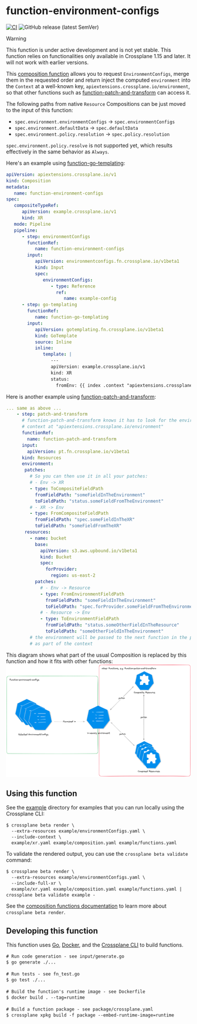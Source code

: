 # function-environment-configs

[![CI](https://github.com/crossplane-contrib/function-environment-configs/actions/workflows/ci.yml/badge.svg)](https://github.com/crossplane-contrib/function-environment-configs/actions/workflows/ci.yml) ![GitHub release (latest SemVer)](https://img.shields.io/github/release/crossplane-contrib/function-environment-configs)

> [!WARNING]
> This function is under active development and is not yet stable.
> This function relies on functionalities only available in Crossplane 1.15 and
> later. It will not work with earlier versions.

This [composition function][docs-functions] allows you to request
`EnvironmentConfigs`, merge them in the requested order and return inject the
computed `environment` into the `Context` at a well-known key,
`apiextensions.crossplane.io/environment`, so that other functions such as
[function-patch-and-transform] can access it.

The following paths from native `Resource` Compositions can be just moved to the
input of this function:
- `spec.environment.environmentConfigs` -> `spec.environmentConfigs`
- `spec.environment.defaultData` -> `spec.defaultData`
- `spec.environment.policy.resolution` -> `spec.policy.resolution`

`spec.environment.policy.resolve` is not supported yet, which results
effectively in the same behavior as `Always`.

Here's an example using [function-go-templating](https://github.com/crossplane-contrib/function-go-templating):

```yaml
apiVersion: apiextensions.crossplane.io/v1
kind: Composition
metadata:
   name: function-environment-configs
spec:
   compositeTypeRef:
      apiVersion: example.crossplane.io/v1
      kind: XR
   mode: Pipeline
   pipeline:
      - step: environmentConfigs
        functionRef:
           name: function-environment-configs
        input:
           apiVersion: environmentconfigs.fn.crossplane.io/v1beta1
           kind: Input
           spec:
              environmentConfigs:
                 - type: Reference
                   ref:
                      name: example-config
      - step: go-templating
        functionRef:
           name: function-go-templating
        input:
           apiVersion: gotemplating.fn.crossplane.io/v1beta1
           kind: GoTemplate
           source: Inline
           inline:
              template: |
                 ---
                 apiVersion: example.crossplane.io/v1
                 kind: XR
                 status:
                   fromEnv: {{ index .context "apiextensions.crossplane.io/environment" "complex" "c" "d" }}
```

Here is another example using [function-patch-and-transform](https://github.com/crossplane-contrib/function-patch-and-transform):

```yaml
... same as above ...
    - step: patch-and-transform
      # function-patch-and-transform knows it has to look for the environment in the
      # context at "apiextensions.crossplane.io/environment"
      functionRef:
        name: function-patch-and-transform
      input:
        apiVersion: pt.fn.crossplane.io/v1beta1
      kind: Resources
      environment:
       patches:
         # So you can then use it in all your patches:
         # - Env -> XR
         - type: ToCompositeFieldPath
           fromFieldPath: "someFieldInTheEnvironment"
           toFieldPath: "status.someFieldFromTheEnvironment"
         # - XR -> Env
         - type: FromCompositeFieldPath
           fromFieldPath: "spec.someFieldInTheXR"
           toFieldPath: "someFieldFromTheXR"
       resources:
         - name: bucket
           base:
             apiVersion: s3.aws.upbound.io/v1beta1
             kind: Bucket
             spec:
               forProvider:
                 region: us-east-2
           patches:
             # - Env -> Resource
             - type: FromEnvironmentFieldPath
               fromFieldPath: "someFieldInTheEnvironment"
               toFieldPath: "spec.forProvider.someFieldFromTheEnvironment"
             # - Resource -> Env
             - type: ToEnvironmentFieldPath
               fromFieldPath: "status.someOtherFieldInTheResource"
               toFieldPath: "someOtherFieldInTheEnvironment"
         # the environment will be passed to the next function in the pipeline
         # as part of the context
```

This diagram shows what part of the usual Composition is replaced by this
function and how it fits with other functions:
![diagram.png](diagram.png)

## Using this function

See the [example](example) directory for examples that you can run locally using
the Crossplane CLI:

```shell
$ crossplane beta render \
  --extra-resources example/environmentConfigs.yaml \
  --include-context \
  example/xr.yaml example/composition.yaml example/functions.yaml
```

To validate the rendered output, you can use the `crossplane beta validate` command:
```shell
$ crossplane beta render \
  --extra-resources example/environmentConfigs.yaml \
  --include-full-xr \
  example/xr.yaml example/composition.yaml example/functions.yaml | crossplane beta validate example -
```

See the [composition functions documentation][docs-functions] to learn more
about `crossplane beta render`.

## Developing this function

This function uses [Go][go], [Docker][docker], and the [Crossplane CLI][cli] to
build functions.

```shell
# Run code generation - see input/generate.go
$ go generate ./...

# Run tests - see fn_test.go
$ go test ./...

# Build the function's runtime image - see Dockerfile
$ docker build . --tag=runtime

# Build a function package - see package/crossplane.yaml
$ crossplane xpkg build -f package --embed-runtime-image=runtime
```

[docs-functions]: https://docs.crossplane.io/v1.14/concepts/composition-functions/
[bsr]: https://buf.build/crossplane/crossplane/docs/main:apiextensions.fn.proto.v1beta1#apiextensions.fn.proto.v1beta1.RunFunctionRequest
[go]: https://go.dev
[docker]: https://www.docker.com
[cli]: https://docs.crossplane.io/latest/cli
[function-patch-and-transform]: https://github.com/crossplane-contrib/function-patch-and-transform
